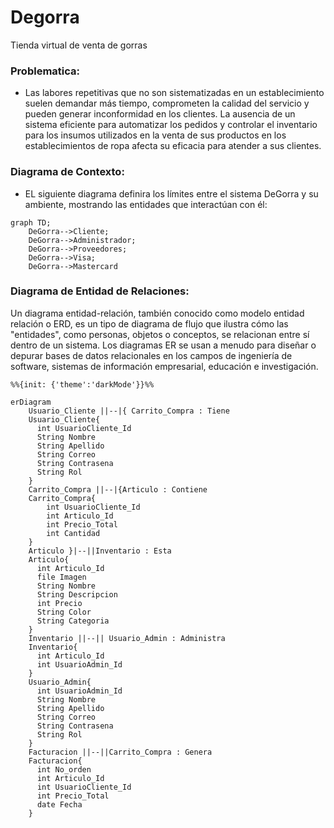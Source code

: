 # Degorra
Tienda virtual de venta de gorras


### Problematica:

- Las labores repetitivas que no son sistematizadas en un establecimiento suelen demandar más tiempo, comprometen la calidad del servicio y pueden generar inconformidad en los clientes. La ausencia de un sistema eficiente para automatizar los pedidos y controlar el inventario para los insumos utilizados en la venta de sus productos en los establecimientos de ropa afecta su eficacia para atender a sus clientes.


### Diagrama de Contexto:

- EL siguiente diagrama definira los límites entre el sistema DeGorra y su ambiente, mostrando las entidades que interactúan con él:

```mermaid
graph TD;
    DeGorra-->Cliente;
    DeGorra-->Administrador;
    DeGorra-->Proveedores;
    DeGorra-->Visa;
    DeGorra-->Mastercard
```



### Diagrama de Entidad de Relaciones: 

Un diagrama entidad-relación, también conocido como modelo entidad relación o ERD, es un tipo de diagrama de flujo que ilustra cómo las "entidades", como personas, objetos o conceptos, se relacionan entre sí dentro de un sistema. Los diagramas ER se usan a menudo para diseñar o depurar bases de datos relacionales en los campos de ingeniería de software, sistemas de información empresarial, educación e investigación.

```mermaid
%%{init: {'theme':'darkMode'}}%%

erDiagram
    Usuario_Cliente ||--|{ Carrito_Compra : Tiene
    Usuario_Cliente{
      int UsuarioCliente_Id
      String Nombre
      String Apellido
      String Correo
      String Contrasena
      String Rol
    }
    Carrito_Compra ||--|{Articulo : Contiene
    Carrito_Compra{
        int UsuarioCliente_Id
        int Articulo_Id
        int Precio_Total
        int Cantidad
    }
    Articulo }|--||Inventario : Esta
    Articulo{
      int Articulo_Id
      file Imagen
      String Nombre
      String Descripcion
      int Precio
      String Color
      String Categoria
    }
    Inventario ||--|| Usuario_Admin : Administra
    Inventario{
      int Articulo_Id
      int UsuarioAdmin_Id
    }
    Usuario_Admin{
      int UsuarioAdmin_Id
      String Nombre
      String Apellido
      String Correo
      String Contrasena
      String Rol
    }
    Facturacion ||--||Carrito_Compra : Genera
    Facturacion{
      int No_orden
      int Articulo_Id
      int UsuarioCliente_Id
      int Precio_Total
      date Fecha
    }
```